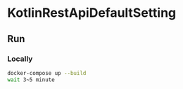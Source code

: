 # KotlinRestApiDefaultSetting
## Run

### Locally


```bash
docker-compose up --build
wait 3~5 minute
```